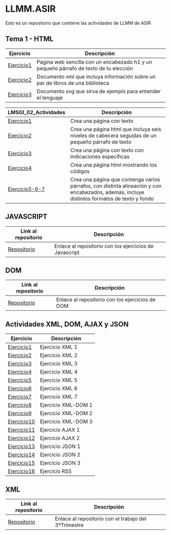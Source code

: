 # LLMM.ASIR
Esto es un repositorio que contiene las actividades de LLMM de ASIR

## Tema 1 - HTML
Ejercicio | Descripción
----------|------------
[Ejercicio1](/tema1/pagina.html) | Página web sencilla con un encabezado h1 y un pequeño párrafo de texto de tu elección
[Ejercicio2](/tema1/biblioteca.xml) | Documento xml que incluya información sobre un par de libros de una biblioteca
[Ejercicio3](/tema1/ejemplo.svg) | Documento svg que sirva de ejemplo para entender el lenguaje


LMSGI_02_Actividades | Descripción
----------|------------
[Ejercicio1](tema1/Ejercicio1.html) | Crea una página con texto
[Ejercicio2](tema1/Ejercicio2.html) | Crea una página html que incluya seis niveles de cabecera seguidas de un pequeño párrafo de texto
[Ejercicio3](tema1/Ejercicio3.html) | Crea una página con texto con indicaciones específicas
[Ejercicio4](tema1/Ejercicio4.html) | Crea una página html mostrando los códigos
[Ejercicio5-6-7](tema1/Ejercicio5-6-7.html) | Crea una página que contenga varios párrafos, con distinta alineación y con encabezados, además, incluye distintos formatos de texto y fondo


## JAVASCRIPT
Link al repositorio | Descripción
----------|------------
[Repositorio](https://github.com/jPabloASIR/JS_Actividades) | Enlace al repositorio con los ejercicios de Javascript


## DOM
Link al repositorio | Descripción
----------|------------
[Repositorio](https://github.com/jPabloASIR/DOM) | Enlace al repositorio con los ejercicios de DOM

## Actividades XML, DOM, AJAX y JSON
Ejercicio | Descripción
----------|------------
[Ejercicio1](Acts.3Tr/Ex1.xml) | Ejercicio XML 1
[Ejercicio2](Acts.3Tr/Ex2.xml) | Ejercicio XML 2
[Ejercicio3](Acts.3Tr/Ex3.xml) | Ejercicio XML 3
[Ejercicio4](Acts.3Tr/Ex4.xml) | Ejercicio XML 4
[Ejercicio5](Acts.3Tr/Ex5.xml) | Ejercicio XML 5
[Ejercicio6](Acts.3Tr/Ex6.xml) | Ejercicio XML 6
[Ejercicio7](Acts.3Tr/Ex7.xml) | Ejercicio XML 7
[Ejercicio8](Acts.3Tr/index.html) | Ejercicio XML-DOM 1
[Ejercicio9](Acts.3Tr/Ex9.html) | Ejercicio XML-DOM 2
[Ejercicio10](Acts.3Tr/Ex10.html) | Ejercicio XML-DOM 3
[Ejercicio11](Acts.3Tr/Ex11.html) | Ejercicio AJAX 1
[Ejercicio12](Acts.3Tr/Ex12.html) | Ejercicio AJAX 2
[Ejercicio13](Acts.3Tr/Ex13.html) | Ejercicio JSON 1
[Ejercicio14](Acts.3Tr/Ex14.html) | Ejercicio JSON 2
[Ejercicio15](Acts.3Tr/Ex15.html) | Ejercicio JSON 3
[Ejercicio16](Acts.3Tr/Ex16.html) | Ejercicio RSS


## XML
Link al repositorio | Descripción
----------|------------
[Repositorio](https://github.com/jPabloASIR/Trabajo_Tr.3) | Enlace al repositorio con el trabajo del 3ºTrimestre

